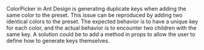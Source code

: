 ColorPicker in Ant Design is generating duplicate keys when adding the same color to the preset. This issue can be reproduced by adding two identical colors to the preset. The expected behavior is to have a unique key for each color, and the actual behavior is to encounter two children with the same key. A solution could be to add a method in props to allow the user to define how to generate keys themselves.
